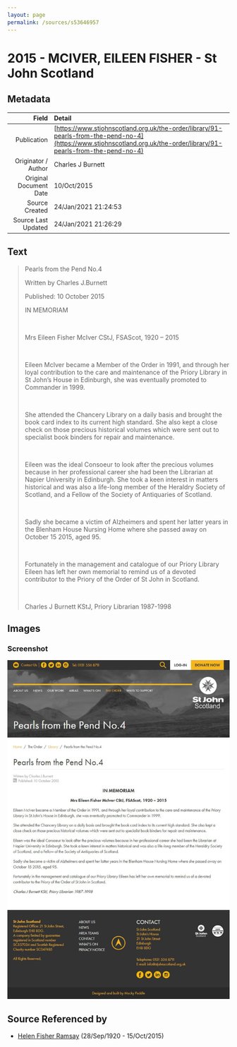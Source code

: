 ```yaml
---
layout: page
permalink: /sources/s53646957
---
```


# 2015 - MCIVER, EILEEN FISHER - St John Scotland

## Metadata
Field | Detail
---:|:---
Publication | [https://www.stjohnscotland.org.uk/the-order/library/91-pearls-from-the-pend-no-4](https://www.stjohnscotland.org.uk/the-order/library/91-pearls-from-the-pend-no-4)
Originator / Author | Charles J Burnett
Original Document Date | 10/Oct/2015
Source Created | 24/Jan/2021 21:24:53
Source Last Updated | 24/Jan/2021 21:26:29

## Text

> Pearls from the Pend No.4
>
> Written by Charles J.Burnett
>
>  Published: 10 October 2015
>
> IN MEMORIAM
>
> <br/>
>
> Mrs Eileen Fisher McIver CStJ, FSAScot, 1920 – 2015
>
> <br/>
>
> Eileen McIver became a Member of the Order in 1991, and through her loyal contribution to the care and maintenance of the Priory Library in St John’s House in Edinburgh, she was eventually promoted to Commander in 1999.
>
> <br/>
>
> She attended the Chancery Library on a daily basis and brought the book card index to its current high standard. She also kept a close check on those precious historical volumes which were sent out to specialist book binders for repair and maintenance.
>
> <br/>
>
> Eileen was the ideal Consoeur to look after the precious volumes because in her professional career she had been the Librarian at Napier University in Edinburgh. She took a keen interest in matters historical and was also a life-long member of the Heraldry Society of Scotland, and a Fellow of the Society of Antiquaries of Scotland.
>
> <br/>
>
> Sadly she became a victim of Alzheimers and spent her latter years in the Blenham House Nursing Home where she passed away on October 15 2015, aged 95.
>
> <br/>
>
> Fortunately in the management and catalogue of our Priory Library Eileen has left her own memorial to remind us of a devoted contributor to the Priory of the Order of St John in Scotland.
>
> <br/>
>
> Charles J Burnett KStJ, Priory Librarian 1987-1998
>

## Images

### Screenshot

![Screenshot](../media/45470864.jpg)

## Source Referenced by

* [Helen Fisher Ramsay](../people/@34267190@-helen-fisher-ramsay-b1920-9-28-d2015-10-15.md) (28/Sep/1920 - 15/Oct/2015)
